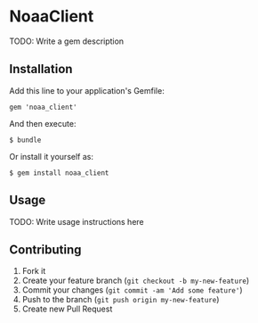 # NoaaClient

TODO: Write a gem description

## Installation

Add this line to your application's Gemfile:

    gem 'noaa_client'

And then execute:

    $ bundle

Or install it yourself as:

    $ gem install noaa_client

## Usage

TODO: Write usage instructions here

## Contributing

1. Fork it
2. Create your feature branch (`git checkout -b my-new-feature`)
3. Commit your changes (`git commit -am 'Add some feature'`)
4. Push to the branch (`git push origin my-new-feature`)
5. Create new Pull Request
